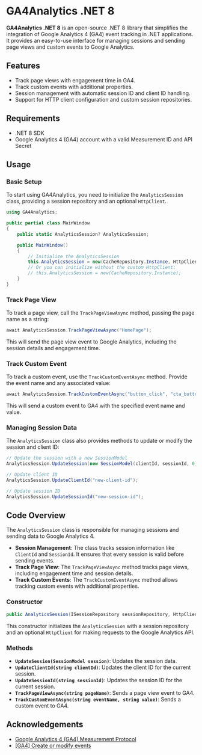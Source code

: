 
# GA4Analytics .NET 8

**GA4Analytics .NET 8** is an open-source .NET 8 library that simplifies the integration of Google Analytics 4 (GA4) event tracking in .NET applications. It provides an easy-to-use interface for managing sessions and sending page views and custom events to Google Analytics.

## Features
- Track page views with engagement time in GA4.
- Track custom events with additional properties.
- Session management with automatic session ID and client ID handling.
- Support for HTTP client configuration and custom session repositories.

## Requirements
- .NET 8 SDK
- Google Analytics 4 (GA4) account with a valid Measurement ID and API Secret

## Usage

### Basic Setup

To start using GA4Analytics, you need to initialize the `AnalyticsSession` class, providing a session repository and an optional `HttpClient`.

```csharp
using GA4Analytics;

public partial class MainWindow
{
    public static AnalyticsSession? AnalyticsSession;

    public MainWindow()
    {
        // Initialize the AnalyticsSession
        this.AnalyticsSession = new(CacheRepository.Instance, HttpClientManager.Instance);
        // Or you can initialize without the custom HttpClient:
        // this.AnalyticsSession = new(CacheRepository.Instance);
    }
}
```

### Track Page View

To track a page view, call the `TrackPageViewAsync` method, passing the page name as a string:

```csharp
await AnalyticsSession.TrackPageViewAsync("HomePage");
```

This will send the page view event to Google Analytics, including the session details and engagement time.

### Track Custom Event

To track a custom event, use the `TrackCustomEventAsync` method. Provide the event name and any associated value:

```csharp
await AnalyticsSession.TrackCustomEventAsync("button_click", "cta_button");
```

This will send a custom event to GA4 with the specified event name and value.

### Managing Session Data

The `AnalyticsSession` class also provides methods to update or modify the session and client ID:

```csharp
// Update the session with a new SessionModel
AnalyticsSession.UpdateSession(new SessionModel(clientId, sessionId, 0));

// Update client ID
AnalyticsSession.UpdateClientId("new-client-id");

// Update session ID
AnalyticsSession.UpdateSessionId("new-session-id");
```

## Code Overview

The `AnalyticsSession` class is responsible for managing sessions and sending data to Google Analytics 4.

- **Session Management**: The class tracks session information like `ClientId` and `SessionId`. It ensures that every session is valid before sending events.
- **Track Page View**: The `TrackPageViewAsync` method tracks page views, including engagement time and session details.
- **Track Custom Events**: The `TrackCustomEventAsync` method allows tracking custom events with additional properties.

### Constructor

```csharp
public AnalyticsSession(ISessionRepository sessionRepository, HttpClient? httpClient = null)
```

This constructor initializes the `AnalyticsSession` with a session repository and an optional `HttpClient` for making requests to the Google Analytics API.

### Methods

- **`UpdateSession(SessionModel session)`**: Updates the session data.
- **`UpdateClientId(string clientId)`**: Updates the client ID for the current session.
- **`UpdateSessionId(string sessionId)`**: Updates the session ID for the current session.
- **`TrackPageViewAsync(string pageName)`**: Sends a page view event to GA4.
- **`TrackCustomEventAsync(string eventName, string value)`**: Sends a custom event to GA4.

## Acknowledgements

- [Google Analytics 4 (GA4) Measurement Protocol](https://developers.google.com/analytics/devguides/collection/protocol/ga4)
- [[GA4] Create or modify events](https://support.google.com/analytics/answer/12844695?hl=en)